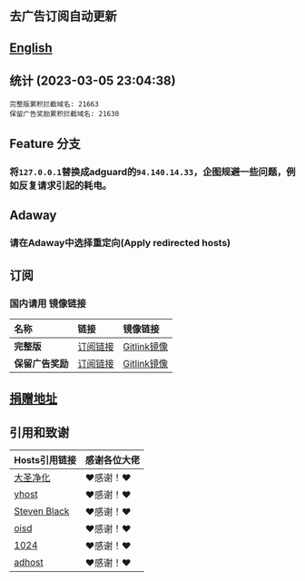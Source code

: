 ## 去广告订阅自动更新
## [English](./README_en.md)

## 统计 (2023-03-05 23:04:38)
```
完整版累积拦截域名: 21663
保留广告奖励累积拦截域名: 21630
```

## Feature 分支
### 将`127.0.0.1`替换成adguard的`94.140.14.33`，企图规避一些问题，例如反复请求引起的耗电。

## Adaway
### 请在Adaway中选择**重定向(Apply redirected hosts)**

## 订阅
### 国内请用 **镜像链接**  

| **名称** | **链接** | **镜像链接** |
| :-- | :-- | :-- |
| **完整版** | [订阅链接](https://raw.githubusercontent.com/lingeringsound/10007_auto/Feature/all) | [Gitlink镜像](https://code.gitlink.org.cn/api/v1/repos/keytoolazy/10007_auto/raw/all?ref=Feature) |
| **保留广告奖励** | [订阅链接](https://raw.githubusercontent.com/lingeringsound/10007_auto/Feature/reward) | [Gitlink镜像](https://code.gitlink.org.cn/api/v1/repos/keytoolazy/10007_auto/raw/reward?ref=Feature) |

## **[捐赠地址](https://github.com/lingeringsound/10007)**

## 引用和致谢
| **Hosts引用链接** | 感谢各位大佬 |
| :-- | :-- |
| [大圣净化](https://github.com/jdlingyu/ad-wars) | ❤感谢！❤ |
| [yhost](https://github.com/VeleSila/yhosts) | ❤感谢！❤ |
| [Steven Black](https://github.com/StevenBlack/hosts) | ❤感谢！❤ |
| [oisd](https://oisd.nl/howto) | ❤感谢！❤ |
| [1024](https://github.com/Goooler/1024_hosts) | ❤感谢！❤ |
| [adhost](https://github.com/E7KMbb/AD-hosts) | ❤感谢！❤ |

